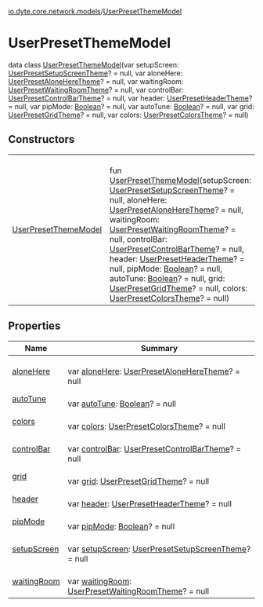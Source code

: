 [io.dyte.core.network.models](../index.md)/[UserPresetThemeModel](index.md)

# UserPresetThemeModel


data class [UserPresetThemeModel](index.md)(var setupScreen: [UserPresetSetupScreenTheme](../-user-preset-setup-screen-theme/index.md)? = null, var aloneHere: [UserPresetAloneHereTheme](../-user-preset-alone-here-theme/index.md)? = null, var waitingRoom: [UserPresetWaitingRoomTheme](../-user-preset-waiting-room-theme/index.md)? = null, var controlBar: [UserPresetControlBarTheme](../-user-preset-control-bar-theme/index.md)? = null, var header: [UserPresetHeaderTheme](../-user-preset-header-theme/index.md)? = null, var pipMode: [Boolean](https://kotlinlang.org/api/latest/jvm/stdlib/kotlin/-boolean/index.html)? = null, var autoTune: [Boolean](https://kotlinlang.org/api/latest/jvm/stdlib/kotlin/-boolean/index.html)? = null, var grid: [UserPresetGridTheme](../-user-preset-grid-theme/index.md)? = null, var colors: [UserPresetColorsTheme](../-user-preset-colors-theme/index.md)? = null)

## Constructors

| | |
|---|---|
| [UserPresetThemeModel](-user-preset-theme-model.md) | <br/>fun [UserPresetThemeModel](-user-preset-theme-model.md)(setupScreen: [UserPresetSetupScreenTheme](../-user-preset-setup-screen-theme/index.md)? = null, aloneHere: [UserPresetAloneHereTheme](../-user-preset-alone-here-theme/index.md)? = null, waitingRoom: [UserPresetWaitingRoomTheme](../-user-preset-waiting-room-theme/index.md)? = null, controlBar: [UserPresetControlBarTheme](../-user-preset-control-bar-theme/index.md)? = null, header: [UserPresetHeaderTheme](../-user-preset-header-theme/index.md)? = null, pipMode: [Boolean](https://kotlinlang.org/api/latest/jvm/stdlib/kotlin/-boolean/index.html)? = null, autoTune: [Boolean](https://kotlinlang.org/api/latest/jvm/stdlib/kotlin/-boolean/index.html)? = null, grid: [UserPresetGridTheme](../-user-preset-grid-theme/index.md)? = null, colors: [UserPresetColorsTheme](../-user-preset-colors-theme/index.md)? = null) |

## Properties

| Name | Summary |
|---|---|
| [aloneHere](alone-here.md) | <br/>var [aloneHere](alone-here.md): [UserPresetAloneHereTheme](../-user-preset-alone-here-theme/index.md)? = null |
| [autoTune](auto-tune.md) | <br/>var [autoTune](auto-tune.md): [Boolean](https://kotlinlang.org/api/latest/jvm/stdlib/kotlin/-boolean/index.html)? = null |
| [colors](colors.md) | <br/>var [colors](colors.md): [UserPresetColorsTheme](../-user-preset-colors-theme/index.md)? = null |
| [controlBar](control-bar.md) | <br/>var [controlBar](control-bar.md): [UserPresetControlBarTheme](../-user-preset-control-bar-theme/index.md)? = null |
| [grid](grid.md) | <br/>var [grid](grid.md): [UserPresetGridTheme](../-user-preset-grid-theme/index.md)? = null |
| [header](header.md) | <br/>var [header](header.md): [UserPresetHeaderTheme](../-user-preset-header-theme/index.md)? = null |
| [pipMode](pip-mode.md) | <br/>var [pipMode](pip-mode.md): [Boolean](https://kotlinlang.org/api/latest/jvm/stdlib/kotlin/-boolean/index.html)? = null |
| [setupScreen](setup-screen.md) | <br/>var [setupScreen](setup-screen.md): [UserPresetSetupScreenTheme](../-user-preset-setup-screen-theme/index.md)? = null |
| [waitingRoom](waiting-room.md) | <br/>var [waitingRoom](waiting-room.md): [UserPresetWaitingRoomTheme](../-user-preset-waiting-room-theme/index.md)? = null |
